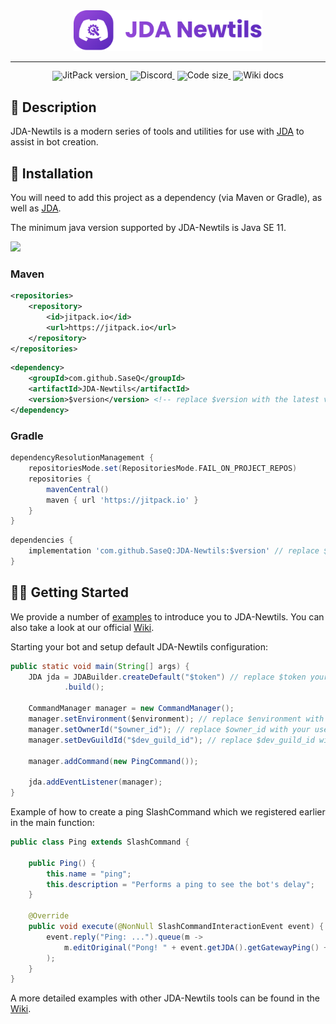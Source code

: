 <div align="center">
  <img src="assets/img/JDA-Newtils_full_logo.svg" width="60%" alt="DeepSeek-V3" />
</div>
<hr>
<div align="center" style="line-height: 1;">
    <a href="https://jitpack.io/#SaseQ/JDA-Newtils" target="_blank" style="margin: 2px;">
        <img alt="JitPack version" src="https://jitpack.io/v/SaseQ/JDA-Newtils.svg" style="display: inline-block; vertical-align: middle;"/>
    </a>
    <a href="https://discord.gg/5Uvxe5jteM" target="_blank" style="margin: 2px;">
        <img alt="Discord" src="https://img.shields.io/badge/Discord-SaseQcode-7289da?logo=discord&logoColor=white&color=7289da" style="display: inline-block; vertical-align: middle;"/>
    </a>
    <a href="https://github.com/SaseQ/JDA-Newtils" style="margin: 2px;">
        <img alt="Code size" src="https://img.shields.io/github/languages/code-size/SaseQ/JDA-Newtils" style="display: inline-block; vertical-align: middle;"/>
    </a>
    <a href="https://github.com/SaseQ/JDA-Newtils/wiki" style="margin: 2px;">
        <img alt="Wiki docs" src="https://img.shields.io/badge/Wiki-Docs-blue.svg" style="display: inline-block; vertical-align: middle;"/>
    </a>
</div>

## 📖 Description

JDA-Newtils is a modern series of tools and utilities for use with [JDA](https://github.com/DV8FromTheWorld/JDA) to assist in bot creation.

## 🔬 Installation

You will need to add this project as a dependency (via Maven or Gradle), as well as [JDA](https://github.com/DV8FromTheWorld/JDA).

The minimum java version supported by JDA-Newtils is Java SE 11.

[![](https://jitpack.io/v/SaseQ/JDA-Newtils.svg)](https://jitpack.io/#SaseQ/JDA-Newtils)

### Maven

```xml
<repositories>
    <repository>
        <id>jitpack.io</id>
        <url>https://jitpack.io</url>
    </repository>
</repositories>
```
```xml
<dependency>
    <groupId>com.github.SaseQ</groupId>
    <artifactId>JDA-Newtils</artifactId>
    <version>$version</version> <!-- replace $version with the latest version -->
</dependency>
```

### Gradle

```gradle
dependencyResolutionManagement {
	repositoriesMode.set(RepositoriesMode.FAIL_ON_PROJECT_REPOS)
	repositories {
		mavenCentral()
		maven { url 'https://jitpack.io' }
	}
}
```
```gradle
dependencies {
    implementation 'com.github.SaseQ:JDA-Newtils:$version' // replace $version with the latest version
}
```

## 🏃‍♂️ Getting Started

We provide a number of [examples]() to introduce you to JDA-Newtils. You can also take a look at our official [Wiki](https://github.com/SaseQ/JDA-Newtils/wiki).

Starting your bot and setup default JDA-Newtils configuration:

```java
public static void main(String[] args) {
    JDA jda = JDABuilder.createDefault("$token") // replace $token your discord bot token
            .build();

    CommandManager manager = new CommandManager();
    manager.setEnvironment($environment); // replace $environment with Environment.DEV or Environment.PROD
    manager.setOwnerId("$owner_id"); // replace $owner_id with your user discord id
    manager.setDevGuildId("$dev_guild_id"); // replace $dev_guild_id with your discord server id

    manager.addCommand(new PingCommand());

    jda.addEventListener(manager);
}
```

Example of how to create a ping SlashCommand which we registered earlier in the main function:

```java
public class Ping extends SlashCommand {

    public Ping() {
        this.name = "ping";
        this.description = "Performs a ping to see the bot's delay";
    }

    @Override
    public void execute(@NonNull SlashCommandInteractionEvent event) {
        event.reply("Ping: ...").queue(m -> 
            m.editOriginal("Pong! " + event.getJDA().getGatewayPing() + "ms").queue()
        );
    }
}
```

A more detailed examples with other JDA-Newtils tools can be found in the [Wiki](https://github.com/SaseQ/JDA-Newtils/wiki).
